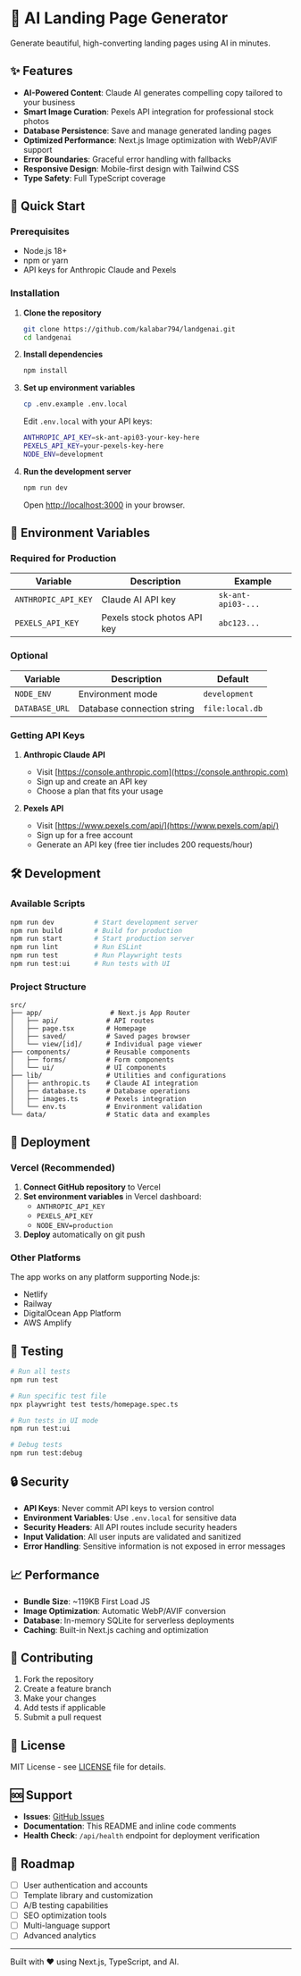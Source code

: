 # 🤖 AI Landing Page Generator

Generate beautiful, high-converting landing pages using AI in minutes.

## ✨ Features

- **AI-Powered Content**: Claude AI generates compelling copy tailored to your business
- **Smart Image Curation**: Pexels API integration for professional stock photos
- **Database Persistence**: Save and manage generated landing pages
- **Optimized Performance**: Next.js Image optimization with WebP/AVIF support
- **Error Boundaries**: Graceful error handling with fallbacks
- **Responsive Design**: Mobile-first design with Tailwind CSS
- **Type Safety**: Full TypeScript coverage

## 🚀 Quick Start

### Prerequisites

- Node.js 18+ 
- npm or yarn
- API keys for Anthropic Claude and Pexels

### Installation

1. **Clone the repository**
   ```bash
   git clone https://github.com/kalabar794/landgenai.git
   cd landgenai
   ```

2. **Install dependencies**
   ```bash
   npm install
   ```

3. **Set up environment variables**
   ```bash
   cp .env.example .env.local
   ```

   Edit `.env.local` with your API keys:
   ```bash
   ANTHROPIC_API_KEY=sk-ant-api03-your-key-here
   PEXELS_API_KEY=your-pexels-key-here
   NODE_ENV=development
   ```

4. **Run the development server**
   ```bash
   npm run dev
   ```

   Open [http://localhost:3000](http://localhost:3000) in your browser.

## 🔐 Environment Variables

### Required for Production

| Variable | Description | Example |
|----------|-------------|---------|
| `ANTHROPIC_API_KEY` | Claude AI API key | `sk-ant-api03-...` |
| `PEXELS_API_KEY` | Pexels stock photos API key | `abc123...` |

### Optional

| Variable | Description | Default |
|----------|-------------|---------|
| `NODE_ENV` | Environment mode | `development` |
| `DATABASE_URL` | Database connection string | `file:local.db` |

### Getting API Keys

1. **Anthropic Claude API**
   - Visit [https://console.anthropic.com](https://console.anthropic.com)
   - Sign up and create an API key
   - Choose a plan that fits your usage

2. **Pexels API**
   - Visit [https://www.pexels.com/api/](https://www.pexels.com/api/)
   - Sign up for a free account
   - Generate an API key (free tier includes 200 requests/hour)

## 🛠️ Development

### Available Scripts

```bash
npm run dev          # Start development server
npm run build        # Build for production
npm run start        # Start production server
npm run lint         # Run ESLint
npm run test         # Run Playwright tests
npm run test:ui      # Run tests with UI
```

### Project Structure

```
src/
├── app/                 # Next.js App Router
│   ├── api/            # API routes
│   ├── page.tsx        # Homepage
│   ├── saved/          # Saved pages browser
│   └── view/[id]/      # Individual page viewer
├── components/         # Reusable components
│   ├── forms/          # Form components
│   └── ui/             # UI components
├── lib/                # Utilities and configurations
│   ├── anthropic.ts    # Claude AI integration
│   ├── database.ts     # Database operations
│   ├── images.ts       # Pexels integration
│   └── env.ts          # Environment validation
└── data/               # Static data and examples
```

## 🚀 Deployment

### Vercel (Recommended)

1. **Connect GitHub repository** to Vercel
2. **Set environment variables** in Vercel dashboard:
   - `ANTHROPIC_API_KEY`
   - `PEXELS_API_KEY`
   - `NODE_ENV=production`
3. **Deploy** automatically on git push

### Other Platforms

The app works on any platform supporting Node.js:
- Netlify
- Railway
- DigitalOcean App Platform
- AWS Amplify

## 🧪 Testing

```bash
# Run all tests
npm run test

# Run specific test file
npx playwright test tests/homepage.spec.ts

# Run tests in UI mode
npm run test:ui

# Debug tests
npm run test:debug
```

## 🔒 Security

- **API Keys**: Never commit API keys to version control
- **Environment Variables**: Use `.env.local` for sensitive data
- **Security Headers**: All API routes include security headers
- **Input Validation**: All user inputs are validated and sanitized
- **Error Handling**: Sensitive information is not exposed in error messages

## 📈 Performance

- **Bundle Size**: ~119KB First Load JS
- **Image Optimization**: Automatic WebP/AVIF conversion
- **Database**: In-memory SQLite for serverless deployments
- **Caching**: Built-in Next.js caching and optimization

## 🤝 Contributing

1. Fork the repository
2. Create a feature branch
3. Make your changes
4. Add tests if applicable
5. Submit a pull request

## 📄 License

MIT License - see [LICENSE](LICENSE) file for details.

## 🆘 Support

- **Issues**: [GitHub Issues](https://github.com/kalabar794/landgenai/issues)
- **Documentation**: This README and inline code comments
- **Health Check**: `/api/health` endpoint for deployment verification

## 🎯 Roadmap

- [ ] User authentication and accounts
- [ ] Template library and customization
- [ ] A/B testing capabilities
- [ ] SEO optimization tools
- [ ] Multi-language support
- [ ] Advanced analytics

---

Built with ❤️ using Next.js, TypeScript, and AI.